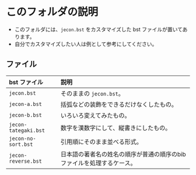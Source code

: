 <!--
Author:         Shiro Takeda
e-mail          <shiro.takeda@gmail.com>
First-written:  <2016-03-16>
Time-stamp:     <2019-10-14 21:56:09 st>
-->

このフォルダの説明
==============================

+ このフォルダには、`jecon.bst` をカスタマイズした bst ファイルが置いてあります。
+ 自分でカスタマイズしたい人は例として参考にしてください。

## ファイル

| bst ファイル         | 説明                                                    |
|:---------------------|:--------------------------------------------------------|
| `jecon.bst`          | そのままの `jecon.bst`。                                |
| `jecon-a.bst`        | 括弧などの装飾をできるだけなくしたもの。                |
| `jecon-b.bst`        | いろいろ変えてみたもの。                                |
| `jecon-tategaki.bst` | 数字を漢数字にして、縦書きにしたもの。                  |
| `jecon-no-sort.bst`  | 引用順にそのまま並べる形式。                            |
| `jecon-reverse.bst`  | 日本語の著者名の姓名の順序が普通の順序のbibファイルを処理するケース。   |



<!--
--------------------
Local Variables:
mode: markdown
fill-column: 90
coding: utf-8-dos
End:
-->

